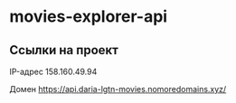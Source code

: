 # movies-explorer-api
## Ссылки на проект

IP-адрес 158.160.49.94

Домен https://api.daria-lgtn-movies.nomoredomains.xyz/

